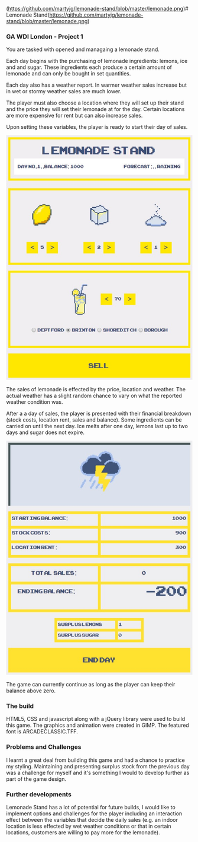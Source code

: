 (https://github.com/martyjg/lemonade-stand/blob/master/lemonade.png)# Lemonade Stand(https://github.com/martyjg/lemonade-stand/blob/master/lemonade.png)
### GA WDI London - Project 1

You are tasked with opened and managaing a lemonade stand.

Each day begins with the purchasing of lemonade ingredients: lemons, ice and and sugar. These ingredients each produce a certain amount of lemonade and can only be bought in set quantities.

Each day also has a weather report. In warmer weather sales increase but in wet or stormy weather sales are much lower.

The player must also choose a location where they will set up their stand and the price they will set their lemonade at for the day. Certain locations are more expensive for rent but can also increase sales.

Upon setting these variables, the player is ready to start their day of sales.


![alt text](https://github.com/martyjg/lemonade-stand/blob/master/Screen-Shot-Lemonade-1.jpg "Screen 1 for Lemonade Stand")


The sales of lemonade is effected by the price, location and weather. The actual weather has a slight random chance to vary on what the reported weather condition was.

After a a day of sales, the player is presented with their financial breakdown (stock costs, location rent, sales and balance). Some ingredients can be carried on until the next day. Ice melts after one day, lemons last up to two days and sugar does not expire.


![alt text](https://github.com/martyjg/lemonade-stand/blob/master/Screen-Shot-Lemonade-2.jpg "Screen 2 for Lemonade Stand")


The game can currently continue as long as the player can keep their balance above zero.


### The build

HTML5, CSS and javascript along with a jQuery library were used to build this game.
The graphics and animation were created in GIMP.
The featured font is ARCADECLASSIC.TFF.

### Problems and Challenges

I learnt a great deal from building this game and had a chance to practice my styling. Maintaining and presenting surplus stock from the previous day was a challenge for myself and it's something I would to develop further as part of the game design.


### Further developments

Lemonade Stand has a lot of potential for future builds, I would like to implement options and challenges for the player including an interaction effect between the variables that decide the daily sales (e.g. an indoor location is less effected by wet weather conditions or that in certain locations, customers are willing to pay more for the lemonade).

